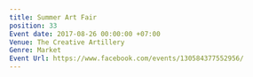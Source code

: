 ```yaml
---
title: Summer Art Fair
position: 33
Event date: 2017-08-26 00:00:00 +07:00
Venue: The Creative Artillery
Genre: Market
Event Url: https://www.facebook.com/events/130584377552956/
---
```


